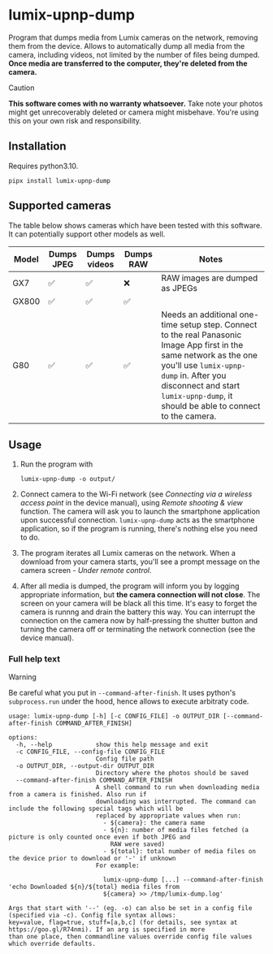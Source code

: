 # lumix-upnp-dump

Program that dumps media from Lumix cameras on the network, removing them from the device.
Allows to automatically dump all media from the camera, including videos, not limited by the number of files being dumped.
**Once media are transferred to the computer, they're deleted from the camera.**



> [!CAUTION]
> **This software comes with no warranty whatsoever.**
> Take note your photos might get unrecoverably deleted or camera might misbehave.
> You're using this on your own risk and responsibility.


## Installation

Requires python3.10.

```shell
pipx install lumix-upnp-dump
```

## Supported cameras

The table below shows cameras which have been tested with this software.
It can potentially support other models as well.

| Model | Dumps JPEG | Dumps videos | Dumps RAW | Notes |
| ----- | ---------- | ------------ | --------- | ----- |
| GX7   | ✅         | ✅           | ❌        | RAW images are dumped as JPEGs |
| GX800 | ✅         | ✅           | ✅        |                                |
| G80   | ✅         | ✅           | ✅        | Needs an additional one-time setup step. Connect to the real Panasonic Image App first in the same network as the one you'll use `lumix-upnp-dump` in. After you disconnect and start `lumix-upnp-dump`, it should be able to connect to the camera. |


## Usage

1. Run the program with

    ```shell
    lumix-upnp-dump -o output/
    ```

2. Connect camera to the Wi-Fi network (see _Connecting via a wireless access point_ in the device manual), using _Remote shooting & view_ function. 
   The camera will ask you to launch the smartphone application upon successful connection. `lumix-upnp-dump` acts as the smartphone application, so if the program is running, there's nothing else you need to do.

3. The program iterates all Lumix cameras on the network. When a download from your camera starts, you'll see a prompt message on the camera screen - _Under remote control_.

4. After all media is dumped, the program will inform you by logging appropriate information, but **the camera connection will not close**.
   The screen on your camera will be black all this time.
   It's easy to forget the camera is runnng and drain the battery this way.
   You can interrupt the connection on the camera now by half-pressing the shutter button and turning the camera off or terminating the network connection (see the device manual).

### Full help text


> [!WARNING]
> Be careful what you put in `--command-after-finish`.
> It uses python's `subprocess.run` under the hood, hence allows to execute arbitraty code.

```
usage: lumix-upnp-dump [-h] [-c CONFIG_FILE] -o OUTPUT_DIR [--command-after-finish COMMAND_AFTER_FINISH]

options:
  -h, --help            show this help message and exit
  -c CONFIG_FILE, --config-file CONFIG_FILE
                        Config file path
  -o OUTPUT_DIR, --output-dir OUTPUT_DIR
                        Directory where the photos should be saved
  --command-after-finish COMMAND_AFTER_FINISH
                        A shell command to run when downloading media from a camera is finished. Also run if
                        downloading was interrupted. The command can include the following special tags which will be
                        replaced by appropriate values when run:
                          - ${camera}: the camera name
                          - ${n}: number of media files fetched (a picture is only counted once even if both JPEG and
                            RAW were saved)
                          - ${total}: total number of media files on the device prior to download or '-' if unknown
                        For example:
                        
                          lumix-upnp-dump [...] --command-after-finish 'echo Downloaded ${n}/${total} media files from
                          ${camera} >> /tmp/lumix-dump.log'

Args that start with '--' (eg. -o) can also be set in a config file (specified via -c). Config file syntax allows:
key=value, flag=true, stuff=[a,b,c] (for details, see syntax at https://goo.gl/R74nmi). If an arg is specified in more
than one place, then commandline values override config file values which override defaults.
```